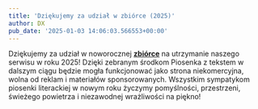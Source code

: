 ```yaml
---
title: 'Dziękujemy za udział w zbiórce (2025)'
author: DX
pub_date: '2025-01-03 14:06:03.566553+00:00'
---
```


Dziękujemy za udział w noworocznej **[zbiórce](https://zrzutka.pl/zvr76k)** na utrzymanie naszego serwisu w roku 2025! Dzięki zebranym środkom Piosenka z tekstem w dalszym ciągu będzie mogła funkcjonować jako strona niekomercyjna, wolna od reklam i materiałów sponsorowanych. Wszystkim sympatykom piosenki literackiej w nowym roku życzymy pomyślności, przestrzeni, świeżego powietrza i niezawodnej wrażliwości na piękno!
